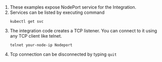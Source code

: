 
1. These examples expose NodePort service for the Integration. 
2. Services can be listed by executing command
   ```
   kubectl get svc
   ```
2. The integration code creates a TCP listener. You can connect to it using any TCP client like telnet. 
   ```
   telnet your-node-ip Nodeport
   ```
3. Tcp connection can be disconnected by typing `quit`

